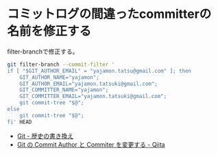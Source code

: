 # コミットログの間違ったcommitterの名前を修正する

filter-branchで修正する。

```sh
git filter-branch --commit-filter '
if [ "$GIT_AUTHOR_EMAIL" = "yajamon.tatsu@gmail.com" ]; then
    GIT_AUTHOR_NAME="yajamon";
    GIT_AUTHOR_EMAIL="yajamon.tatsuki@gmail.com";
    GIT_COMMITTER_NAME="yajamon";
    GIT_COMMITTER_EMAIL="yajamon.tatsuki@gmail.com";
    git commit-tree "$@";
else
    git commit-tree "$@";
fi' HEAD
```

- [Git - 歴史の書き換え](https://git-scm.com/book/ja/v1/Git-%E3%81%AE%E3%81%95%E3%81%BE%E3%81%96%E3%81%BE%E3%81%AA%E3%83%84%E3%83%BC%E3%83%AB-%E6%AD%B4%E5%8F%B2%E3%81%AE%E6%9B%B8%E3%81%8D%E6%8F%9B%E3%81%88)
- [Git の Commit Author と Commiter を変更する - Qiita](http://qiita.com/sea_mountain/items/d70216a5bc16a88ed932)
